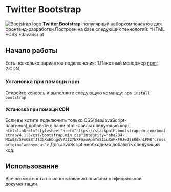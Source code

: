 # Twitter Bootstrap

![Bootstrap logo](https://i.imgur.com/qhtywl2.png)
**Twitter Bootstrap**-популярный наборкомпонентов для фронтенд-разработки.Построен на базе следующих технологий:
*HTML
*CSS
*JavaScript
## Начало работы
Есть несколько вариантов подключения:
1.Пакетный менеджер [npm](https://npmjs.com);
2.CDN.
### Установка при помощи npm
Откройте    консоль и выполните следующую команду: `npm install bootstrap`
#### Установка при помощи CDN
Если вы хотите подключить только CSS(безJavaScript-плагинов),добавьте в ваши html-файлы следующий код: ```html<linkrel="stylesheet"href="https://stackpath.bootstrapcdn.com/bootstrap/4.1.3/css/bootstrap.min.css"integrity="sha284-MCw98/SFnGE8fJT3GXwEOngsV7Zt27NXFoaoApmYm81iuXoPkF0JwJ8ERdknLPMO"crossorigin="anonymous">```
Для JavaScript необходимо добавить следующий код:

## Использование
Все возможности по использованию описаны в официальной документации.